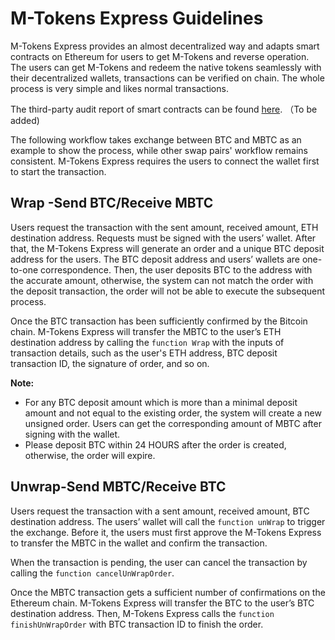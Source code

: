 # M-Tokens Express Guidelines
M-Tokens Express provides an almost decentralized way and adapts smart contracts on Ethereum for users to get M-Tokens and reverse operation. The users can get M-Tokens and redeem the native tokens seamlessly with their decentralized wallets, transactions can be verified on chain. The whole process is very simple and likes normal transactions. 

The third-party audit report of smart contracts can be found [here](http://). （To be added)

The following workflow takes exchange between BTC and MBTC as an example to show the process, while other swap pairs' workflow remains consistent. M-Tokens Express requires the users to connect the wallet first to start the transaction.

## Wrap -Send BTC/Receive MBTC
Users request the transaction with the sent amount, received amount, ETH destination address. Requests must be signed with the users’ wallet. After that, the M-Tokens Express will generate an order and a unique BTC deposit address for the users. The BTC deposit address and users’ wallets are one-to-one correspondence. Then, the user deposits BTC to the address with the accurate amount, otherwise, the system can not match the order with the deposit transaction, the order will not be able to execute the subsequent process. 

Once the BTC transaction has been sufficiently confirmed by the Bitcoin chain. M-Tokens Express will transfer the MBTC to the user’s ETH destination address by calling the `function Wrap` with the inputs of transaction details, such as the user's ETH address, BTC deposit transaction ID, the signature of order, and so on. 

**Note:**
* For any BTC deposit amount which is more than a minimal deposit amount and not equal to the existing order, the system will create a new unsigned order. Users can get the corresponding amount of MBTC after signing with the wallet.
* Please deposit BTC within 24 HOURS after the order is created, otherwise, the order will expire.

## Unwrap-Send MBTC/Receive BTC
Users request the transaction with a sent amount, received amount, BTC destination address. The users’ wallet will call the `function unWrap` to trigger the exchange. Before it, the users must first approve the M-Tokens Express to transfer the MBTC in the wallet and confirm the transaction. 

When the transaction is pending, the user can cancel the transaction by calling the `function cancelUnWrapOrder`.

Once the MBTC transaction gets a sufficient number of confirmations on the Ethereum chain. M-Tokens Express will transfer the BTC to the user’s BTC destination address. Then, M-Tokens Express calls the `function finishUnWrapOrder` with BTC transaction ID to finish the order.
